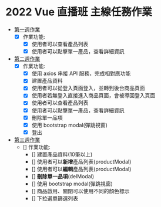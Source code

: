 # 2022 Vue 直播班 主線任務作業

 - [第一週作業](https://jimmyfang-ai.github.io/Vue-works/week1/index.html)
    - [x] 作業功能:
        - [x] 使用者可以查看產品列表
        - [x] 使用者可以點擊單一產品，查看詳細資訊
 - [第二週作業](https://jimmyfang-ai.github.io/Vue-works/week2/login)
     - [x] 作業功能:
        - [x] 使用 axios 串接 API 服務，完成相對應功能
        - [x] 建置產品資料
        - [x] 使用者可以從登入頁面登入，並轉到後台商品頁面
        - [x] 使用者若無登入直接進入商品頁面，會被導回登入頁面
        - [x] 使用者可以查看產品列表
        - [x] 使用者可以點擊單一產品，查看詳細資訊
        - [x] 刪除單一品項
        - [x] 使用 bootstrap modal(彈跳視窗)
        - [x] 登出
- [第三週作業]()
     - [] 作業功能:
        - [] 建置產品資料(10筆以上)
        - [] 使用者可以**新增**產品列表(productModal)
        - [] 使用者可以**編輯**產品列表(productModal)
        - [] **刪除單一品項**(delModal)
        - [] 使用 bootstrap modal(彈跳視窗)
        - [] 商品啟用、關閉可以使用不同的顏色標示
        - [] 下拉選單篩選列表